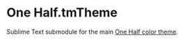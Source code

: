 # One Half.tmTheme

Sublime Text submodule for the main
[One Half color theme](https://github.com/sonph/onehalf).
